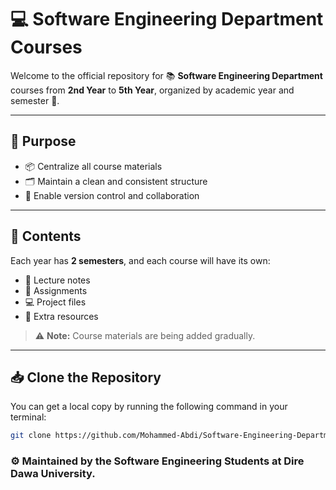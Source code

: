 # 💻 Software Engineering Department Courses

Welcome to the official repository for 📚 **Software Engineering Department** courses from **2nd Year** to **5th Year**, organized by academic year and semester 📆.

---

## 🎯 Purpose

- 📦 Centralize all course materials
- 🗂 Maintain a clean and consistent structure
- 🤝 Enable version control and collaboration

---

## 🚀 Contents

Each year has **2 semesters**, and each course will have its own:

- 📝 Lecture notes
- 📂 Assignments
- 💻 Project files
- 📎 Extra resources

> ⚠️ **Note:** Course materials are being added gradually.

---

## 📥 Clone the Repository

You can get a local copy by running the following command in your terminal:

```bash
git clone https://github.com/Mohammed-Abdi/Software-Engineering-Department-Resources.git
```

### ⚙️ Maintained by the **Software Engineering Students at Dire Dawa University**.
